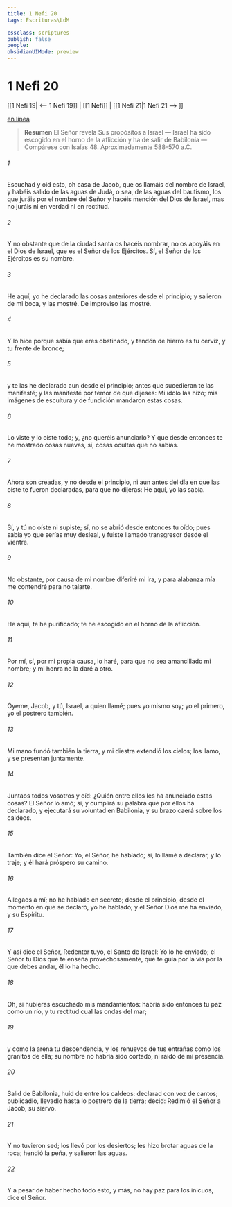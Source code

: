 ```yaml
---
title: 1 Nefi 20
tags: Escrituras\LdM

cssclass: scriptures
publish: false
people:
obsidianUIMode: preview
---
```


# 1 Nefi 20
[[1 Nefi 19| <-- 1 Nefi 19]] | [[1 Nefi]] | [[1 Nefi 21|1 Nefi 21 --> ]]

[en línea](https://churchofjesuschrist.org/study/scriptures/bofm/1-ne/20?lang=spa)

> __Resumen__
El Señor revela Sus propósitos a Israel — Israel ha sido escogido en el horno de la aflicción y ha de salir de Babilonia — Compárese con Isaías 48. Aproximadamente 588–570 a.C.

###### 1 
Escuchad y oíd esto, oh casa de Jacob, que os llamáis del nombre de Israel, y habéis salido de las aguas de Judá, o sea, de las aguas del bautismo, los que juráis por el nombre del Señor y hacéis mención del Dios de Israel, mas no juráis ni en verdad ni en rectitud.

###### 2 
Y no obstante que de la ciudad santa os hacéis nombrar, no os apoyáis en el Dios de Israel, que es el Señor de los Ejércitos. Sí, el Señor de los Ejércitos es su nombre.

###### 3 
He aquí, yo he declarado las cosas anteriores desde el principio; y salieron de mi boca, y las mostré. De improviso las mostré.

###### 4 
Y lo hice porque sabía que eres obstinado, y tendón de hierro es tu cerviz, y tu frente de bronce;

###### 5 
y te las he declarado aun desde el principio; antes que sucedieran te las manifesté; y las manifesté por temor de que dijeses: Mi ídolo las hizo; mis imágenes de escultura y de fundición mandaron estas cosas.

###### 6 
Lo viste y lo oíste todo; y, ¿no queréis anunciarlo? Y que desde entonces te he mostrado cosas nuevas, sí, cosas ocultas que no sabías.

###### 7 
Ahora son creadas, y no desde el principio, ni aun antes del día en que las oíste te fueron declaradas, para que no dijeras: He aquí, yo las sabía.

###### 8 
Sí, y tú no oíste ni supiste; sí, no se abrió desde entonces tu oído; pues sabía yo que serías muy desleal, y fuiste llamado transgresor desde el vientre.

###### 9 
No obstante, por causa de mi nombre diferiré mi ira, y para alabanza mía me contendré para no talarte.

###### 10 
He aquí, te he purificado; te he escogido en el horno de la aflicción.

###### 11 
Por mí, sí, por mi propia causa, lo haré, para que no sea amancillado mi nombre; y mi honra no la daré a otro.

###### 12 
Óyeme, Jacob, y tú, Israel, a quien llamé; pues yo mismo soy; yo el primero, yo el postrero también.

###### 13 
Mi mano fundó también la tierra, y mi diestra extendió los cielos; los llamo, y se presentan juntamente.

###### 14 
Juntaos todos vosotros y oíd: ¿Quién entre ellos les ha anunciado estas cosas? El Señor lo amó; sí, y cumplirá su palabra que por ellos ha declarado, y ejecutará su voluntad en Babilonia, y su brazo caerá sobre los caldeos.

###### 15 
También dice el Señor: Yo, el Señor, he hablado; sí, lo llamé a declarar, y lo traje; y él hará próspero su camino.

###### 16 
Allegaos a mí; no he hablado en secreto; desde el principio, desde el momento en que se declaró, yo he hablado; y el Señor Dios me ha enviado, y su Espíritu.

###### 17 
Y así dice el Señor, Redentor tuyo, el Santo de Israel: Yo lo he enviado; el Señor tu Dios que te enseña provechosamente, que te guía por la vía por la que debes andar, él lo ha hecho.

###### 18 
Oh, si hubieras escuchado mis mandamientos: habría sido entonces tu paz como un río, y tu rectitud cual las ondas del mar;

###### 19 
y como la arena tu descendencia, y los renuevos de tus entrañas como los granitos de ella; su nombre no habría sido cortado, ni raído de mi presencia.

###### 20 
Salid de Babilonia, huid de entre los caldeos: declarad con voz de cantos; publicadlo, llevadlo hasta lo postrero de la tierra; decid: Redimió el Señor a Jacob, su siervo.

###### 21 
Y no tuvieron sed; los llevó por los desiertos; les hizo brotar aguas de la roca; hendió la peña, y salieron las aguas.

###### 22 
Y a pesar de haber hecho todo esto, y más, no hay paz para los inicuos, dice el Señor.

